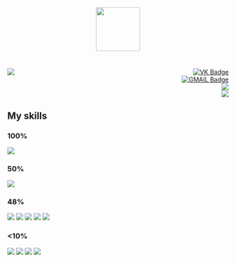 <div id="header" align="center">
  <img src="https://media.giphy.com/media/JKo6P5QyuFkuhLlfVq/giphy.gif" width="100" />
</div>

<h3></h3>
<h1></h1>
<div>
  <div display="inline" align="right">
    <img src="https://github-readme-stats.vercel.app/api/top-langs/?username=sa1mont&theme=blue-green" align="left"/>
    <div id="social-networks">
      <a href="https://vk.com/sa1monk">
        <img src="https://img.shields.io/badge/VK-blue?logo=VK&logoColor=white&style=for-the-badge" alt="VK Badge" />
      </a>
    </div>
    <div id="my-gmail">
      <a href="mailto:sa1montov@gmail.com">
        <img src="https://img.shields.io/badge/gmail-grey?logo=gmail&logoColor=white&style=for-the-badge" alt="GMAIL Badge" />
      </a>
    </div>
    <div id="my-leetcode">
      <a href="https://leetcode.com/sa1mont/">
        <img src="https://img.shields.io/badge/-LeetCode-FFA116?style=for-the-badge&logo=LeetCode&logoColor=black" />
      </a>
    </div>
    <div id="my-codewars">
      <a href="https://www.codewars.com/users/sa1mont">
        <img src="https://img.shields.io/badge/Codewars-B1361E?style=for-the-badge&logo=Codewars&logoColor=white" />
      </a>
    </div>
  </div>
</div>

<div>
  <h2>My skills</h2>
  <h3>100%</h3><img src="https://img.shields.io/badge/HTML5-E34F26?style=for-the-badge&logo=html5&logoColor=white" />
  <h3>50%</h3><img src="https://img.shields.io/badge/CSS3-1572B6?style=for-the-badge&logo=css3&logoColor=white" />
  <h3>48%</h3><img src="https://img.shields.io/badge/Python-14354C?style=for-the-badge&logo=python&logoColor=white" />
  <img src="https://img.shields.io/badge/MySQL-00000F?style=for-the-badge&logo=mysql&logoColor=white" />
  <img src="https://img.shields.io/badge/PostgreSQL-316192?style=for-the-badge&logo=postgresql&logoColor=white" />
  <img src="https://img.shields.io/badge/SQLite-07405E?style=for-the-badge&logo=sqlite&logoColor=white" />
  <img src="https://img.shields.io/badge/JavaScript-F7DF1E?style=for-the-badge&logo=javascript&logoColor=black" />
  <h3><10%</h3><img src="https://img.shields.io/badge/Django-092E20?style=for-the-badge&logo=django&logoColor=white" />
  <img src="https://img.shields.io/badge/MongoDB-4EA94B?style=for-the-badge&logo=mongodb&logoColor=white" />
  <img src="https://img.shields.io/badge/Flask-000000?style=for-the-badge&logo=flask&logoColor=white" />
  <img src="https://img.shields.io/badge/GIT-E44C30?style=for-the-badge&logo=git&logoColor=white" />
</div>
    
<h2></h2>

<div id="profile-views" align="center">
  <img src="https://komarev.com/ghpvc/?username=sa1mont&style=flat-square&color=blue" alt="" />
</div>
<!-- <div id="greeting" align="center">
  Hi there 👋
</div> -->

<!--
**sa1mont/sa1mont** is a ✨ _special_ ✨ repository because its `README.md` (this file) appears on your GitHub profile.

Here are some ideas to get you started:

- 🔭 I’m currently working on ...
- 🌱 I’m currently learning ...
- 👯 I’m looking to collaborate on ...
- 🤔 I’m looking for help with ...
- 💬 Ask me about ...
- 📫 How to reach me: ...
- 😄 Pronouns: ...
- ⚡ Fun fact: ...
-->
